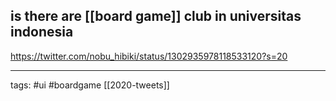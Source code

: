 ## is there are [[board game]] club in universitas indonesia
https://twitter.com/nobu_hibiki/status/1302935978118533120?s=20

___

tags: #ui #boardgame
[[2020-tweets]]